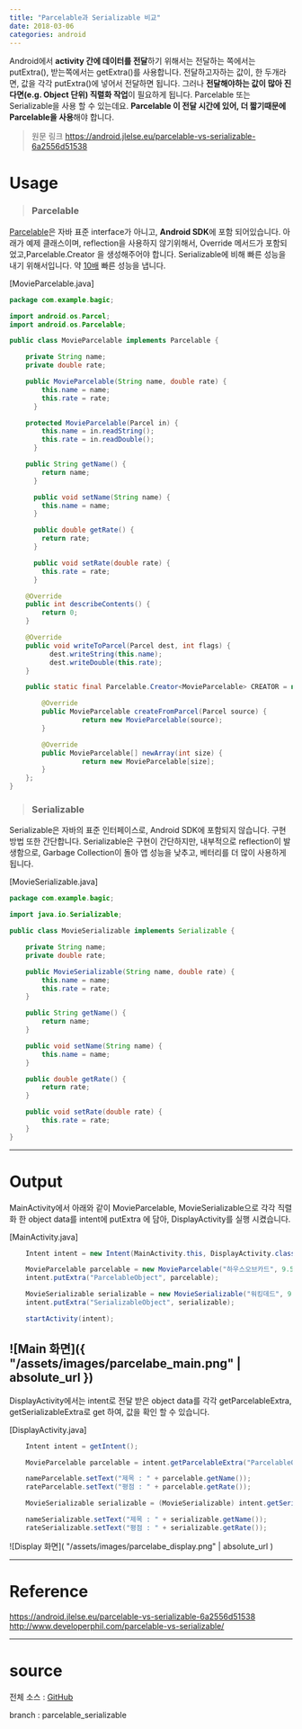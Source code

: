 ```yaml
---
title: "Parcelable과 Serializable 비교"
date: 2018-03-06
categories: android
---
```


Android에서 **activity 간에 데이터를 전달**하기 위해서는 전달하는 쪽에서는 putExtra(), 받는쪽에서는 getExtra()를 사용합니다. 전달하고자하는 값이, 한 두개라면, 값을 각각 putExtra()에 넣어서 전달하면 됩니다. 그러나 **전달해야하는 값이 많아 진다면(e.g. Object 단위) 직렬화 작업**이 필요하게 됩니다. Parcelable 또는 Serializable을 사용 할 수 있는데요. **Parcelable 이 전달 시간에 있어, 더 짧기때문에 Parcelable을 사용**해야 합니다.

>원문 링크
<https://android.jlelse.eu/parcelable-vs-serializable-6a2556d51538>

# Usage
>### Parcelable

[Parcelable](https://developer.android.com/reference/android/os/Parcelable.html)은 자바 표준 interface가 아니고, **Android SDK**에 포함 되어있습니다.
아래가 예제 클래스이며, reflection을 사용하지 않기위해서, Override 메서드가 포함되었고,Parcelable.Creator 을 생성해주어야 합니다. Serializable에 비해 빠른 성능을 내기 위해서입니다. 약 [10배](http://www.developerphil.com/parcelable-vs-serializable/) 빠른 성능을 냅니다.  

[MovieParcelable.java]
```java
package com.example.bagic;

import android.os.Parcel;
import android.os.Parcelable;

public class MovieParcelable implements Parcelable {

    private String name;
    private double rate;

    public MovieParcelable(String name, double rate) {
        this.name = name;
        this.rate = rate;
      }

    protected MovieParcelable(Parcel in) {
        this.name = in.readString();
        this.rate = in.readDouble();
      }

    public String getName() {
        return name;
      }

      public void setName(String name) {
        this.name = name;
      }

      public double getRate() {
        return rate;
      }

      public void setRate(double rate) {
        this.rate = rate;
      }

    @Override
    public int describeContents() {
        return 0;
    }

    @Override
    public void writeToParcel(Parcel dest, int flags) {
          dest.writeString(this.name);
          dest.writeDouble(this.rate);
    }

    public static final Parcelable.Creator<MovieParcelable> CREATOR = new Parcelable.Creator<MovieParcelable>() {

        @Override
        public MovieParcelable createFromParcel(Parcel source) {
                  return new MovieParcelable(source);
        }

        @Override
        public MovieParcelable[] newArray(int size) {
                  return new MovieParcelable[size];
        }
    };
}
```


>### Serializable

Serializable은 자바의 표준 인터페이스로, Android SDK에 포함되지 않습니다. 구현방법 또한 간단합니다.
Serializable은 구현이 간단하지만, 내부적으로 reflection이 발생함으로, Garbage Collection이 돌아 앱 성능을 낮추고, 베터리를 더 많이 사용하게 됩니다.

[MovieSerializable.java]
```java
package com.example.bagic;

import java.io.Serializable;

public class MovieSerializable implements Serializable {

    private String name;
    private double rate;

    public MovieSerializable(String name, double rate) {
        this.name = name;
        this.rate = rate;
    }

    public String getName() {
        return name;
    }

    public void setName(String name) {
        this.name = name;
    }

    public double getRate() {
        return rate;
    }

    public void setRate(double rate) {
        this.rate = rate;
    }
}
```
___

# Output

MainActivity에서 아래와 같이 MovieParcelable, MovieSerializable으로 각각 직렬화 한 object data를 intent에 putExtra 에 담아, DisplayActivity를 실행 시켰습니다.

[MainActivity.java]
```java
    Intent intent = new Intent(MainActivity.this, DisplayActivity.class);

    MovieParcelable parcelable = new MovieParcelable("하우스오브카드", 9.5);
    intent.putExtra("ParcelableObject", parcelable);

    MovieSerializable serializable = new MovieSerializable("워킹데드", 9);
    intent.putExtra("SerializableObject", serializable);

    startActivity(intent);
```
![Main 화면]({ "/assets/images/parcelabe_main.png" | absolute_url })
---
DisplayActivity에서는 intent로 전달 받은 object data를 각각 getParcelableExtra, getSerializableExtra로 get 하여, 값을 확인 할 수 있습니다.

[DisplayActivity.java]
```java
    Intent intent = getIntent();

    MovieParcelable parcelable = intent.getParcelableExtra("ParcelableObject");

    nameParcelable.setText("제목 : " + parcelable.getName());
    rateParcelable.setText("평점 : " + parcelable.getRate());

    MovieSerializable serializable = (MovieSerializable) intent.getSerializableExtra("SerializableObject");

    nameSerializable.setText("제목 : " + serializable.getName());
    rateSerializable.setText("평점 : " + serializable.getRate());
```
![Display 화면]( "/assets/images/parcelabe_display.png" | absolute_url )
___
# Reference
<https://android.jlelse.eu/parcelable-vs-serializable-6a2556d51538>
<http://www.developerphil.com/parcelable-vs-serializable/>

___
# source
전체 소스 : [GitHub](https://github.com/peterkimlab/AndroidBagic)

branch : parcelable_serializable
